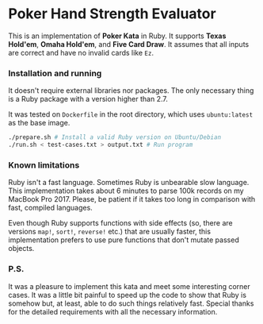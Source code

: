 # Poker Hand Strength Evaluator

This is an implementation of **Poker Kata** in Ruby. It supports **Texas Hold'em**, **Omaha Hold'em**, and **Five Card Draw**. It assumes that all inputs are correct and have no invalid cards like `Ez`.

### Installation and running

It doesn't require external libraries nor packages. The only necessary thing is a Ruby package with a version higher than 2.7.

It was tested on `Dockerfile` in the root directory, which uses `ubuntu:latest` as the base image.

```bash
./prepare.sh # Install a valid Ruby version on Ubuntu/Debian
./run.sh < test-cases.txt > output.txt # Run program
```

### Known limitations

Ruby isn't a fast language. Sometimes Ruby is unbearable slow language. This implementation takes about 6 minutes to parse 100k records on my MacBook Pro 2017. Please, be patient if it takes too long in comparison with fast, compiled languages.

Even though Ruby supports functions with side effects (so, there are versions `map!`, `sort!`, `reverse!` etc.) that are usually faster, this implementation prefers to use pure functions that don't mutate passed objects.

### P.S.

It was a pleasure to implement this kata and meet some interesting corner cases. It was a little bit painful to speed up the code to show that Ruby is somehow but, at least, able to do such things relatively fast. Special thanks for the detailed requirements with all the necessary information.
